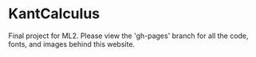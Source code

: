 KantCalculus
============

Final project for ML2. Please view the 'gh-pages' branch for all the code, fonts, and images behind this website.
